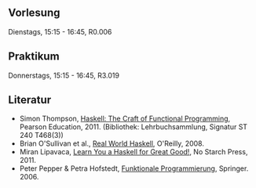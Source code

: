 ## Vorlesung

Dienstags, 15:15 - 16:45, R0.006

## Praktikum

Donnerstags, 15:15 - 16:45, R3.019

<!--
### Aufgabenblätter

-   Blatt 1
    ([HTML](/docs/lectures/fun/html/Blatt1.html),
    [PDF](/docs/lectures/fun/pdf/Blatt1.pdf))
-   Blatt 2
    ([HTML](/docs/lectures/fun/html/Blatt2.html),
    [PDF](/docs/lectures/fun/pdf/Blatt2.pdf))
-   Blatt 3
    ([HTML](/docs/lectures/fun/html/Blatt3.html),
    [PDF](/docs/lectures/fun/pdf/Blatt3.pdf))
-   Blatt 4
    ([HTML](/docs/lectures/fun/html/Blatt4.html),
    [PDF](/docs/lectures/fun/pdf/Blatt4.pdf))
-   Blatt 5
    ([HTML](/docs/lectures/fun/html/Blatt5.html),
    [PDF](/docs/lectures/fun/pdf/Blatt5.pdf))
-->

## Literatur

<!-- -   TODO: neues Haskell-Buch -->
-   Simon Thompson, [Haskell: The Craft of Functional Programming](http://www.haskellcraft.com/craft3e/Home.html), Pearson Education, 2011.
    (Bibliothek: Lehrbuchsammlung, Signatur ST 240 T468(3))
-   Brian O'Sullivan et al., [Real World Haskell](http://book.realworldhaskell.org/read/), O'Reilly, 2008.
-   Miran Lipavaca, [Learn You a Haskell for Great Good!](http://learnyouahaskell.com/chapters), No Starch Press, 2011.
-   Peter Pepper & Petra Hofstedt, [Funktionale Programmierung](http://link.springer.com/book/10.1007/3-540-34796-8/page/1), Springer. 2006.

